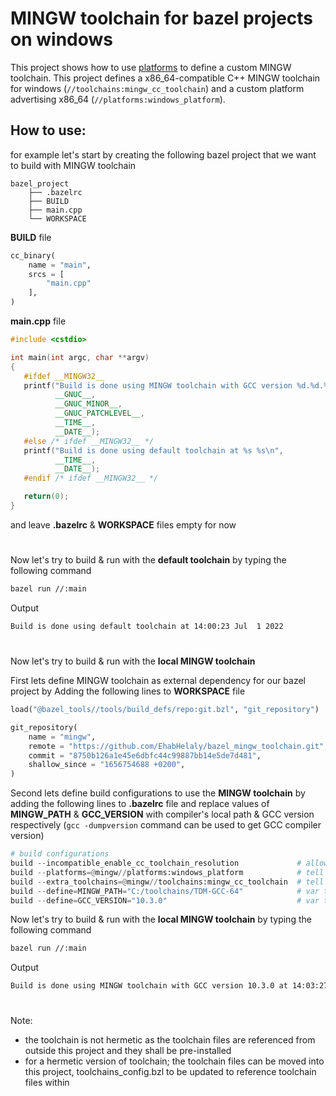 # **MINGW toolchain for bazel projects on windows**
This project shows how to use [platforms](https://bazel.build/docs/platforms) to define a custom MINGW toolchain. This project defines a x86_64-compatible C++ MINGW toolchain for windows (`//toolchains:mingw_cc_toolchain`) and a custom platform advertising x86_64 (`//platforms:windows_platform`).

## **How to use:**
for example let's start by creating the following bazel project that we want to build with MINGW toolchain

    bazel_project
        ├── .bazelrc
        ├── BUILD
        ├── main.cpp
        └── WORKSPACE

**BUILD** file
```py
cc_binary(
    name = "main",
    srcs = [
        "main.cpp"
    ],
)

```

**main.cpp** file
```cpp
#include <cstdio>

int main(int argc, char **argv)
{
   #ifdef __MINGW32__
   printf("Build is done using MINGW toolchain with GCC version %d.%d.%d at %s %s\n",
          __GNUC__,
          __GNUC_MINOR__,
          __GNUC_PATCHLEVEL__,
          __TIME__,
          __DATE__);
   #else /* ifdef __MINGW32__ */
   printf("Build is done using default toolchain at %s %s\n",
          __TIME__,
          __DATE__);
   #endif /* ifdef __MINGW32__ */

   return(0);
}

```

and leave **.bazelrc** & **WORKSPACE** files empty for now
#
Now let's try to build & run with the **default toolchain** by typing the following command
```bash
bazel run //:main
```

Output
```cmd
Build is done using default toolchain at 14:00:23 Jul  1 2022
```
#
Now let's try to build & run with the **local MINGW toolchain**

First lets define MINGW toolchain as external dependency for our bazel project by Adding the following lines to **WORKSPACE** file
```py
load("@bazel_tools//tools/build_defs/repo:git.bzl", "git_repository")

git_repository(
    name = "mingw",
    remote = "https://github.com/EhabHelaly/bazel_mingw_toolchain.git",
    commit = "8750b126a1e45e6dbfc44c99887bb14e5de7d481",
    shallow_since = "1656754688 +0200",
)

```

Second lets define build configurations to use the **MINGW toolchain** by adding the following lines to **.bazelrc** file and replace values of **MINGW_PATH** & **GCC_VERSION**  with compiler's local path & GCC version respectively (```gcc -dumpversion``` command can be used to get GCC compiler version)
```py
# build configurations
build --incompatible_enable_cc_toolchain_resolution             # allow bazel to use custom toolchains
build --platforms=@mingw//platforms:windows_platform            # tell bazel to build using the custom platform
build --extra_toolchains=@mingw//toolchains:mingw_cc_toolchain  # tell bazel to build using the custom toolchain
build --define=MINGW_PATH="C:/toolchains/TDM-GCC-64"            # var to set the correct local toolchain path 
build --define=GCC_VERSION="10.3.0"                             # var to set the correct toolchain GCC version

```

Now let's try to build & run with the **local MINGW toolchain** by typing the following command
```bash
bazel run //:main
```

Output
```cmd
Build is done using MINGW toolchain with GCC version 10.3.0 at 14:03:27 Jul  1 2022
```
#
Note:
- the toolchain is not hermetic as the toolchain files are referenced from outside this project and they shall be pre-installed
- for a hermetic version of toolchain; the toolchain files can be moved into this project, toolchains_config.bzl to be updated to reference toolchain files within


